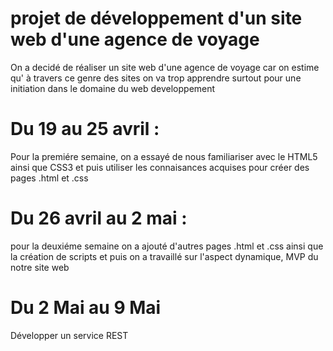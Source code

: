 


#  projet de développement d'un site web d'une agence de voyage 

On a decidé de  réaliser un site web d'une agence de voyage car on estime qu' à travers ce genre des sites on va trop apprendre  surtout pour une initiation dans le domaine du web developpement
# Du 19 au 25 avril :
Pour la premiére semaine, on a essayé de nous familiariser avec le HTML5 ainsi que CSS3 et puis utiliser les connaisances acquises pour créer des pages .html et .css

# Du 26 avril au 2 mai :  
pour la deuxiéme semaine on a ajouté d'autres  pages .html et .css  ainsi que la création de scripts et puis on a  travaillé sur l'aspect dynamique, MVP du notre site web


# Du  2 Mai au 9 Mai 
Développer un service REST
